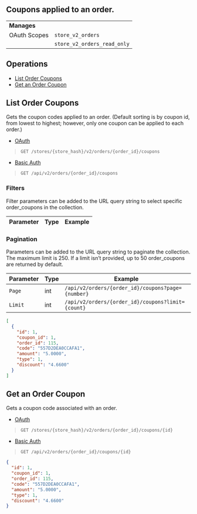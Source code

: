## Coupons applied to an order.

|||
|---|---|
| **Manages** |
| OAuth Scopes | `store_v2_orders`
||`store_v2_orders_read_only`

## Operations

*   [List Order Coupons](#list-order-coupons)
*   [Get an Order Coupon](#get-an-order-coupon)

## List Order Coupons

Gets the coupon codes applied to an order. (Default sorting is by coupon id, from lowest to highest; however, only one coupon can be applied to each order.)

*   [OAuth](#list-order-coupons-oauth)
>`GET /stores/{store_hash}/v2/orders/{order_id}/coupons`
*   [Basic Auth](#list-order-coupons-basic)
>`GET /api/v2/orders/{order_id}/coupons`

### Filters

Filter parameters can be added to the URL query string to select specific order_coupons in the collection.

| Parameter | Type | Example |
| --- | --- | --- |

### Pagination

Parameters can be added to the URL query string to paginate the collection. The maximum limit is 250. If a limit isn’t provided, up to 50 order_coupons are returned by default.

| Parameter | Type | Example |
| --- | --- | --- |
| `Page` | int | `/api/v2/orders/{order_id}/coupons?page={number}` |
| `Limit` | int | `/api/v2/orders/{order_id}/coupons?limit={count}` |

```json
[
  {
    "id": 1,
    "coupon_id": 1,
    "order_id": 115,
    "code": "557D2DEA0CCAFA1",
    "amount": "5.0000",
    "type": 1,
    "discount": "4.6600"
  }
]
```

## Get an Order Coupon

Gets a coupon code associated with an order.

*   [OAuth](#get-an-order-coupon-oauth)
>`GET /stores/{store_hash}/v2/orders/{order_id}/coupons/{id}`
*   [Basic Auth](#get-an-order-coupon-basic)
>`GET /api/v2/orders/{order_id}/coupons/{id}`

```json
{
  "id": 1,
  "coupon_id": 1,
  "order_id": 115,
  "code": "557D2DEA0CCAFA1",
  "amount": "5.0000",
  "type": 1,
  "discount": "4.6600"
}
```
